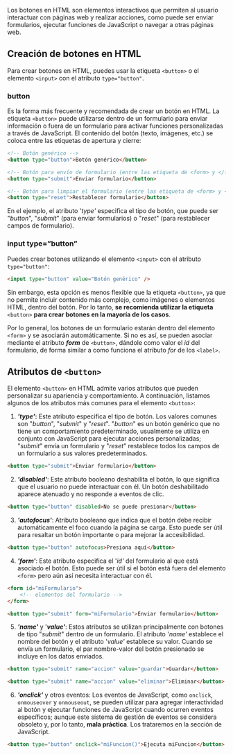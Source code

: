 Los botones en HTML son elementos interactivos que permiten al usuario interactuar con páginas web y realizar acciones, como puede ser enviar formularios, ejecutar funciones de JavaScript o navegar a otras páginas web.

## Creación de botones en HTML

Para crear botones en HTML, puedes usar la etiqueta `<button>` o el elemento `<input>` con el atributo `type="button"`.

### button

Es la forma más frecuente y recomendada de crear un botón en HTML. La etiqueta `<button>` puede utilizarse dentro de un formulario para enviar información o fuera de un formulario para activar funciones personalizadas a través de JavaScript. El contenido del botón (texto, imágenes, etc.) se coloca entre las etiquetas de apertura y cierre:

```HTML
<!-- Botón genérico -->
<button type="button">Botón genérico</button>

<!-- Botón para envío de formulario (entre las etiqueta de <form> y </form>) -->
<button type="submit">Enviar formulario</button>

<!-- Botón para limpiar el formulario (entre las etiqueta de <form> y </form>) -->
<button type="reset">Restablecer formulario</button>
```

En el ejemplo, el atributo '_type'_ especifica el tipo de botón, que puede ser "_button_", "_submit_" (para enviar formularios) o "_reset_" (para restablecer campos de formulario). 

### input type=”button”

Puedes crear botones utilizando el elemento `<input>` con el atributo `type="button"`:

```HTML
<input type="button" value="Botón genérico" />
```

Sin embargo, esta opción es menos flexible que la etiqueta `<button>`, ya que no permite incluir contenido más complejo, como imágenes o elementos HTML, dentro del botón. Por lo tanto, **se recomienda utilizar la etiqueta** `<button>` **para crear botones en la mayoría de los casos**.

Por lo general, los botones de un formulario estarán dentro del elemento `<form>` y se asociarán automáticamente. Si no es así, se pueden asociar mediante el atributo **_form_** de `<button>`, dándole como valor el _id_ del formulario, de forma similar a como funciona el atributo _for_ de los `<label>`.

## Atributos de `<button>`

El elemento `<button>` en HTML admite varios atributos que pueden personalizar su apariencia y comportamiento. A continuación, listamos algunos de los atributos más comunes para el elemento `<button>`:

1. **_'type'_:** Este atributo especifica el tipo de botón. Los valores comunes son "_button_", "_submit_" y "_reset_". "_button_" es un botón genérico que no tiene un comportamiento predeterminado, usualmente se utiliza en conjunto con JavaScript para ejecutar acciones personalizadas; "_submit_" envía un formulario y "_reset_" restablece todos los campos de un formulario a sus valores predeterminados.

```HTML
<button type="submit">Enviar formulario</button>
```

2. **_'disabled'_**: Este atributo booleano deshabilita el botón, lo que significa que el usuario no puede interactuar con él. Un botón deshabilitado aparece atenuado y no responde a eventos de clic.

```HTML
<button type="button" disabled>No se puede presionar</button>
```

3. **_'autofocus'_**: Atributo booleano que indica que el botón debe recibir automáticamente el foco cuando la página se carga. Esto puede ser útil para resaltar un botón importante o para mejorar la accesibilidad.

```HTML
<button type="button" autofocus>Presiona aquí</button>
```

4. **_'form'_**: Este atributo especifica el '_id'_ del formulario al que está asociado el botón. Esto puede ser útil si el botón está fuera del elemento `<form>` pero aún así necesita interactuar con él.

```HTML
<form id="miFormulario">
    <!-- elementos del formulario -->
</form>

<button type="submit" form="miFormulario">Enviar formulario</button>
```

5. **_'name'_** y '**_value'_**: Estos atributos se utilizan principalmente con botones de tipo "_submit_" dentro de un formulario. El atributo '_name'_ establece el nombre del botón y el atributo '_value'_ establece su valor. Cuando se envía un formulario, el par nombre-valor del botón presionado se incluye en los datos enviados.

```HTML
<button type="submit" name="accion" value="guardar">Guardar</button>

<button type="submit" name="accion" value="eliminar">Eliminar</button>
```

6. **_'onclick'_** y otros eventos: Los eventos de JavaScript, como `onclick`, `onmouseover` y `onmouseout`, se pueden utilizar para agregar interactividad al botón y ejecutar funciones de JavaScript cuando ocurren eventos específicos; aunque este sistema de gestión de eventos se considera obsoleto y, por lo tanto, **mala práctica**. Los trataremos en la sección de JavaScript.

```HTML
<button type="button" onclick="miFuncion()">Ejecuta miFuncion</button>
```
